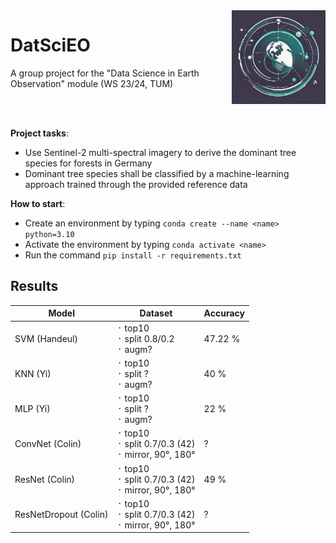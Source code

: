 
<img align="right" src="logo.jpg" alt="" width="150"/>

# DatSciEO
A group project for the "Data Science in Earth Observation" module (WS 23/24, TUM)

<br>
<br>

**Project tasks**:

- Use Sentinel-2 multi-spectral imagery to derive the dominant tree species for forests in Germany
- Dominant tree species shall be classified by a machine-learning approach trained through the 
provided reference data

**How to start**:

- Create an environment by typing `conda create --name <name> python=3.10`
- Activate the environment by typing `conda activate <name>`
- Run the command `pip install -r requirements.txt`

## Results
| Model        | Dataset   | Accuracy |
|--------------|-----------|------------|
| SVM (Handeul) | ᛫ top10 <br> ᛫ split 0.8/0.2 <br> ᛫ augm?      | 47.22 %       |
| KNN (Yi) | ᛫ top10 <br> ᛫ split ? <br> ᛫ augm?       | 40 %       |
| MLP (Yi) | ᛫ top10 <br> ᛫ split ? <br> ᛫ augm?       | 22 %       |
| ConvNet (Colin) | ᛫ top10 <br> ᛫ split 0.7/0.3 (42) <br> ᛫ mirror, 90°, 180°      | ?       |
| ResNet (Colin) | ᛫ top10 <br> ᛫ split 0.7/0.3 (42) <br> ᛫ mirror, 90°, 180°      | 49 %       |
| ResNetDropout (Colin) | ᛫ top10 <br> ᛫ split 0.7/0.3 (42) <br> ᛫ mirror, 90°, 180°      | ?       |
